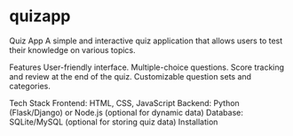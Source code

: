 # quizapp


Quiz App
A simple and interactive quiz application that allows users to test their knowledge on various topics.

Features
User-friendly interface.
Multiple-choice questions.
Score tracking and review at the end of the quiz.
Customizable question sets and categories.

Tech Stack
Frontend: HTML, CSS, JavaScript
Backend: Python (Flask/Django) or Node.js (optional for dynamic data)
Database: SQLite/MySQL (optional for storing quiz data)
Installation
